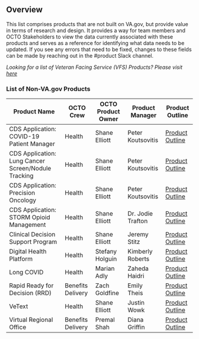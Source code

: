 ## Overview
This list comprises products that are not built on VA.gov, but provide value in terms of research and design. It provides a way for team members and OCTO Stakeholders to view the data currently associated with these products and serves as a reference for identifying what data needs to be updated. If you see any errors that need to be fixed, changes to these fields can be made by reaching out in the #product Slack channel. 

*Looking for a list of Veteran Facing Service (VFS) Products? Please visit [here](https://depo-platform-documentation.scrollhelp.site/getting-started/vfs-product-directory)* 

### List of Non-VA.gov Products

|Product Name| OCTO Crew| OCTO Product Owner| Product Manager| Product Outline |
|---|---|---|---|---|
| CDS Application: COVID-19 Patient Manager | Health | Shane Elliott | Peter Koutsovitis | [Product Outline](https://github.com/department-of-veterans-affairs/va.gov-team/blob/b5069a80fd6a9b990d263c690f76ff9058f2cae9/products/health-care/clinical-decision-support/covid-patient-manager/README.md) |
| CDS Application: Lung Cancer Screen/Nodule Tracking | Health | Shane Elliott | Peter Koutsovitis | [Product Outline](https://github.com/department-of-veterans-affairs/va.gov-team/blob/b5069a80fd6a9b990d263c690f76ff9058f2cae9/products/health-care/clinical-decision-support/lung-cancer-screening/README.md) | 
| CDS Application: Precision Oncology | Health | Shane Elliott | Peter Koutsovitis | [Product Outline](https://github.com/department-of-veterans-affairs/va.gov-team/blob/b5069a80fd6a9b990d263c690f76ff9058f2cae9/products/health-care/clinical-decision-support/precision-oncology/README.md) |
| CDS Application: STORM Opioid Management | Health | Shane Elliott | Dr. Jodie Trafton | [Product Outline](https://github.com/department-of-veterans-affairs/va.gov-team/blob/b5069a80fd6a9b990d263c690f76ff9058f2cae9/products/health-care/clinical-decision-support/storm-opioid-management/README.md) |
| Clinical Decision Support Program | Health | Shane Elliott | Jeremy Stitz | [Product Outline](https://github.com/department-of-veterans-affairs/va.gov-team/blob/b5069a80fd6a9b990d263c690f76ff9058f2cae9/products/health-care/clinical-decision-support/platform/README.md) | 
| Digital Health Platform | Health | Stefany Holguin | Kimberly Roberts | [Product Outline](https://github.com/department-of-veterans-affairs/va.gov-team/tree/b5069a80fd6a9b990d263c690f76ff9058f2cae9/products/health-care/digital-health-platform) |
| Long COVID | Health | Marian Adly | Zaheda Haidri | [Product Outline](https://github.com/department-of-veterans-affairs/va.gov-team/blob/master/products/health-care/long-covid/README.md) |
| Rapid Ready for Decision (RRD) | Benefits Delivery | Zach Goldfine | Emily Theis | [Product Outline](https://enchanting-fossa-083.notion.site/Product-Brief-Va-gov-Rapid-Ready-for-Decision-Health-Evidence-Prototype-261b0fb6a39041ce918b3be215165509) |
| VeText | Health | Shane Elliott | Justin Wowk | [Product Outline](https://github.com/department-of-veterans-affairs/va.gov-team/blob/master/products/vetext/README.md#team) |
| Virtual Regional Office | Benefits Delivery | Premal Shah | Diana Griffin | [Product Outline](https://docs.google.com/document/d/1xkGJjrjSEfJ_3GbRyjR4t6Mx0IujTOKH9KC8bBAJeFU/edit) |
